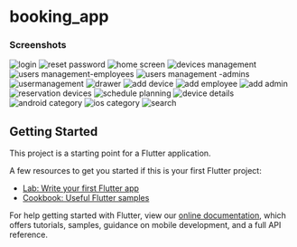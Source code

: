 # booking_app
### Screenshots
![login](https://user-images.githubusercontent.com/26098900/130141739-77f71889-2c20-4b1e-939e-69bd68a18712.jpg)
![reset password](https://user-images.githubusercontent.com/26098900/130141751-91885081-c753-446d-bbdb-3ceb790e3801.jpg)
![home screen](https://user-images.githubusercontent.com/26098900/130141784-b21fdee7-00c1-437d-bfdb-3489acafb369.jpg)
![devices management](https://user-images.githubusercontent.com/26098900/130141855-6de56259-947e-419a-99ae-54298d58e4d0.jpg)
![users management-employees](https://user-images.githubusercontent.com/26098900/130141876-3880118e-42e0-4a82-aed0-029b9bfc41b2.jpg)
![users management -admins](https://user-images.githubusercontent.com/26098900/130141898-669893aa-dffb-46f2-b001-109940351986.jpg)
![usermanagement](https://user-images.githubusercontent.com/26098900/130141908-7953b062-a3cc-47eb-8d89-ea78f0c43d41.jpg)
![drawer](https://user-images.githubusercontent.com/26098900/130141930-9abf3d66-3984-4370-a765-a79464e15577.jpg)
![add device](https://user-images.githubusercontent.com/26098900/130141961-489ba91b-871e-4ca4-91b2-dd0b8f69b47c.jpg)
![add employee](https://user-images.githubusercontent.com/26098900/130141966-c08e04e8-aadd-4066-9de9-87f95995e825.jpg)
![add admin](https://user-images.githubusercontent.com/26098900/130141975-cb749ef5-962b-477b-a220-896e4df929d1.jpg)
![reservation devices](https://user-images.githubusercontent.com/26098900/130142025-53fbac07-526b-4ce9-84ef-13bf85da1e01.jpg)
![schedule planning](https://user-images.githubusercontent.com/26098900/130142034-daf540cc-6e65-47e5-8a64-ce58d8fe16a9.jpg)
![device details](https://user-images.githubusercontent.com/26098900/130142085-1fc42835-3b11-449f-b558-6272dd069e8d.jpg)
![android category](https://user-images.githubusercontent.com/26098900/130142095-e102bee9-16e9-4c9e-8617-8046fe15398b.jpg)
![ios category](https://user-images.githubusercontent.com/26098900/130142101-a9227ce8-1fb2-4aab-ae34-ff1963ad5670.jpg)
![search](https://user-images.githubusercontent.com/26098900/130142112-892e3213-5996-4311-8506-2b2d0d614bb6.jpg)




## Getting Started

This project is a starting point for a Flutter application.

A few resources to get you started if this is your first Flutter project:

- [Lab: Write your first Flutter app](https://flutter.dev/docs/get-started/codelab)
- [Cookbook: Useful Flutter samples](https://flutter.dev/docs/cookbook)

For help getting started with Flutter, view our
[online documentation](https://flutter.dev/docs), which offers tutorials,
samples, guidance on mobile development, and a full API reference.
